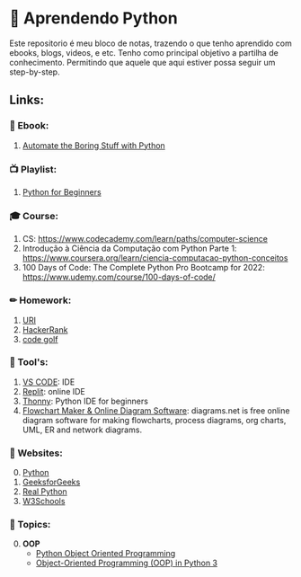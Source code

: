 # 🚀 Aprendendo Python

Este repositorio é meu bloco de notas, trazendo o que tenho aprendido com ebooks, blogs, videos, e etc.
Tenho como principal objetivo a partilha de conhecimento. Permitindo que aquele que aqui estiver possa seguir um step-by-step.


## Links:

### 📖 Ebook:
1. [Automate the Boring Stuff with Python](https://automatetheboringstuff.com/)

### 📺 Playlist:
1. [Python for Beginners](https://www.youtube.com/watch?v=jFCNu1-Xdsw&list=PLlrxD0HtieHhS8VzuMCfQD4uJ9yne1mE6)

### 🎓 Course:
1. CS: https://www.codecademy.com/learn/paths/computer-science
2. Introdução à Ciência da Computação com Python Parte 1: https://www.coursera.org/learn/ciencia-computacao-python-conceitos
3. 100 Days of Code: The Complete Python Pro Bootcamp for 2022: https://www.udemy.com/course/100-days-of-code/

### ✏ Homework:
1. [URI](https://www.urionlinejudge.com.br/)
2. [HackerRank](https://www.hackerrank.com/)
3. [code golf](https://code.golf/)

### 🔨 Tool's:
1. [VS CODE](https://code.visualstudio.com): IDE
2. [Replit](https://replit.com/): online IDE
3. [Thonny](https://thonny.org/): Python IDE for beginners
4. [Flowchart Maker & Online Diagram Software](https://app.diagrams.net/): diagrams.net is free online diagram software for making flowcharts, process diagrams, org charts, UML, ER and network diagrams.


### 🤖 Websites:
0. [Python](https://docs.python.org/3/tutorial)
1. [GeeksforGeeks](https://www.geeksforgeeks.org/python-programming-language/?ref=grb)
2. [Real Python](https://realpython.com/)
3. [W3Schools](https://www.w3schools.com/python/)

### 🧠 Topics:
0. **OOP**
    * [Python Object Oriented Programming](https://www.programiz.com/python-programming/object-oriented-programming)
    * [Object-Oriented Programming (OOP) in Python 3](https://realpython.com/python3-object-oriented-programming/)
